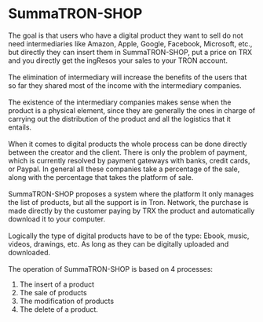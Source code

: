# SummaTRON-SHOP
The goal is that users who have a digital product they want to sell do not need intermediaries like Amazon, Apple, Google, Facebook, Microsoft, etc., but directly they can insert them in SummaTRON-SHOP, put a price on TRX and you directly get the ingResos your sales to your TRON account.
<br><br>
The elimination of intermediary will increase the benefits of the users that so far they shared most of the income with the intermediary companies.
<br><br>
The existence of the intermediary companies makes sense when the product is a physical element, since they are generally the ones in charge of carrying out the distribution of the product and all the logistics that it entails.
<br><br>
When it comes to digital products the whole process can be done directly between the creator and the client. There is only the problem of payment, which is currently resolved by payment gateways with banks, credit cards, or Paypal. In general all these companies take a percentage of the sale, along with the percentage that takes the platform of sale.
<br><br>
SummaTRON-SHOP proposes a system where the platform It only manages the list of products, but all the support is in Tron. Network, the purchase is made directly by the customer paying by TRX the product and automatically download it to your computer.
<br><br>
Logically the type of digital products have to be of the type: Ebook, music, videos, drawings, etc. As long as they can be digitally uploaded and downloaded. 
<br><br>
The operation of SummaTRON-SHOP is based on 4 processes:
1)	The insert of a product
2)	The sale of products
3)	The modification of products
4)  The delete of a product.
